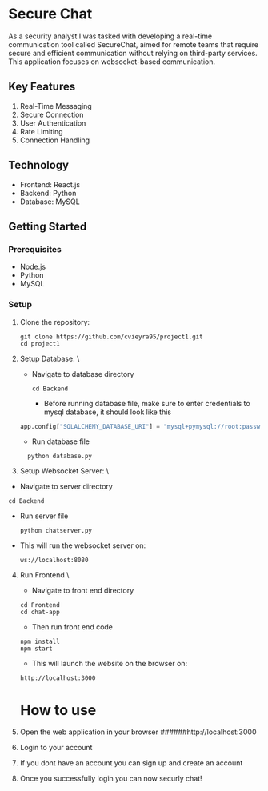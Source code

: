 # Secure Chat

As a security analyst I was tasked with developing a real-time communication tool called SecureChat, aimed for remote teams that require secure and efficient communication without relying on third-party services. This application focuses on websocket-based communication.

## Key Features
1. Real-Time Messaging
2. Secure Connection
3. User Authentication
4. Rate Limiting
5. Connection Handling

## Technology
- Frontend: React.js
- Backend: Python
- Database: MySQL

## Getting Started

### Prerequisites
- Node.js
- Python
- MySQL

### Setup 

1. Clone the repository:

   ```
   git clone https://github.com/cvieyra95/project1.git
   cd project1
   ```
2. Setup Database: \
   - Navigate to database directory

      ```
      cd Backend
      ```
      - Before running database file, make sure to enter credentials to mysql database, it should look like this
   ```Python
   app.config["SQLALCHEMY_DATABASE_URI"] = "mysql+pymysql://root:password@localhost/databasename"
   ```
      - Run database file

    ```
      python database.py
      ```
4. Setup Websocket Server: \
  - Navigate to server directory
   ```
   cd Backend
   ```
  - Run server file 
      ```
    python chatserver.py
      ```
  - This will run the websocket server on:
      ```
      ws://localhost:8080
      ```
4. Run Frontend \
   - Navigate to front end directory
   ```
   cd Frontend
   cd chat-app
   ```
   - Then run front end code
   ```
   npm install
   npm start
   ```
   - This will launch the website on the browser on:
   ```
   http://localhost:3000
   ```

   # How to use
1. Open the web application in your browser ######http://localhost:3000
2. Login to your account
3. If you dont have an account you can sign up and create an account
4. Once you successfully login you can now securly chat!





